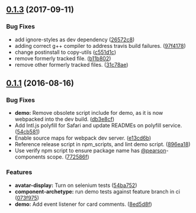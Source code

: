 <a name="0.1.3"></a>
## [0.1.3](https://github.com/Pearson-Higher-Ed/avatar-display/compare/v0.1.1...v0.1.3) (2017-09-11)


### Bug Fixes

* add ignore-styles as dev dependency ([26572c8](https://github.com/Pearson-Higher-Ed/avatar-display/commit/26572c8))
* adding correct g++ compiler to address travis build failures. ([97f4178](https://github.com/Pearson-Higher-Ed/avatar-display/commit/97f4178))
* change postinstall to copy-utils ([c551d1c](https://github.com/Pearson-Higher-Ed/avatar-display/commit/c551d1c))
* remove formerly tracked file. ([b11b802](https://github.com/Pearson-Higher-Ed/avatar-display/commit/b11b802))
* remove other formerly tracked files. ([31c78ae](https://github.com/Pearson-Higher-Ed/avatar-display/commit/31c78ae))



<a name="0.1.1"></a>
## [0.1.1](https://github.com/Pearson-Higher-Ed/avatar-display/compare/896ea18...v0.1.1) (2016-08-16)


### Bug Fixes

* **demo:** Remove obsolete script include for demo, as it is now webpacked into the dev build. ([db3e8cf](https://github.com/Pearson-Higher-Ed/avatar-display/commit/db3e8cf))
* Add Intl.js polyfill for Safari and update READMEs on polyfill service. ([54cb581](https://github.com/Pearson-Higher-Ed/avatar-display/commit/54cb581))
* Enable source maps for webpack dev server. ([e13cd6b](https://github.com/Pearson-Higher-Ed/avatar-display/commit/e13cd6b))
* Reference release script in npm_scripts, and lint demo script. ([896ea18](https://github.com/Pearson-Higher-Ed/avatar-display/commit/896ea18))
* Use verify npm script to ensure package name has [@pearson](https://github.com/pearson)-components scope. ([772586f](https://github.com/Pearson-Higher-Ed/avatar-display/commit/772586f))


### Features

* **avatar-display:** Turn on selenium tests ([54ba752](https://github.com/Pearson-Higher-Ed/avatar-display/commit/54ba752))
* **component-archetype:** run demo tests against feature branch in ci ([073f975](https://github.com/Pearson-Higher-Ed/avatar-display/commit/073f975))
* **demo:** Add event listener for card comments. ([8ed5d8f](https://github.com/Pearson-Higher-Ed/avatar-display/commit/8ed5d8f))



